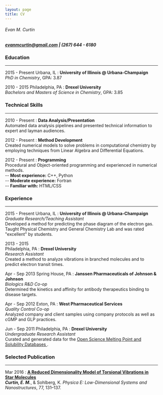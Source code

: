 ```yaml
---
layout: page
title: CV
---
```


###### Evan M. Curtin

##### evanmcurtin@gmail.com | (267) 644 - 6180 #####

### Education
-------------
2015 - Present
Urbana, IL
:     **University of Illinois @ Urbana-Champaign**  
      *PhD in Chemistry*, GPA: 3.87  

2010 - 2015
Philadelphia, PA
:    **Drexel University**  
     *Bachelors and Masters of Science in Chemistry*, GPA: 3.85  

### Technical Skills
--------------------

2010 - Present
:     **Data Analysis/Presentation**  
     Automated data analysis pipelines and presented technical information to
     expert and layman audiences.

2012 - Present
:     **Method Development**  
     Created numerical models to solve problems in computational chemistry by employing techniques from Linear Algebra and Differential Equations.

2012 - Present
:     **Programming**  
     Procedural and Object-oriented programming and experienced in numerical
     methods.  
      -- **Most experience:** C++, Python  
      -- **Moderate experience:** Fortran  
      -- **Familiar with:** HTML/CSS  

### Experience
-----------------------

2015 - Present
Urbana, IL
:     **University of Illinois @ Urbana-Champaign**  
      *Graduate Research/Teaching Assistant*   
      Developed a method for predicting the phase diagram of the electron gas.
      Taught Physical Chemistry and General Chemistry Lab and was
      rated "excellent" by students.

2013 - 2015   
Philadelphia, PA
:     **Drexel University**  
      *Research Assistant*    
      Created a method to analyze vibrations in branched molecules
      and to predict electron transit times.

Apr - Sep 2013
Spring House, PA
:     **Janssen Pharmaceuticals of Johnson & Johnson**  
      *Biologics R&D Co-op*    
      Determined the kinetics and affinity for antibody therapeutics
      binding to disease targets.

Apr - Sep 2012
Exton, PA
:     **West Pharmaceutical Services**    
      *Quality Control Co-op*    
      Analyzed company and client samples using company protocols as well as
      cGMP and GLP practices.

Jun - Sep 2011
Philadelphia, PA
:     **Drexel University**    
      *Undergraduate Research Assistant*    
      Curated and generated data for the
      [Open Science Melting Point and Solubility Databases
      ](http://usefulchem.wikispaces.com/).

### Selected Publication
----------------

Mar 2016
:     [**A Reduced Dimensionality Model of Torsional Vibrations in
         Star Molecules**
      ](http://dx.doi.org/10.1016/j.physe.2015.11.013)  
      ***Curtin, E. M.***, & Sohlberg, K.
      *Physica E: Low-Dimensional Systems and Nanostructures*, 77, 131–137.

<!--
Jan 2015
:     [**Determination of Abraham model solute descriptors for the
         monomeric and dimeric forms of trans-cinnamic acid using
         measured solubilities from the Open Notebook Science
         Challenge**
      ](http://dx.doi.org/10.1186/s13065-015-0080-9)   
      Jean-Claude Bradley, Michael H Abraham, William E Acree Jr,
      Andrew SID Lang, Samantha N Beck, David A Bulger, Elizabeth A Clark,
      Lacey N Condron, Stephanie T Costa, ***Evan M Curtin***,
      Sozit B Kurtu, Mark I Mangir and Matthew J McBride
      *Chemistry Central Journal*, 9(1), 11.

Aug 2011
:     [**ONS Open Melting Point Collection**
      ](http://dx.doi.org/10.1038/npre.2011.6229.1)  
      Bradley, J.-C., Bradley, J.-C., Lang, A., Williams, A., & ***Curtin, E***.
      *Nature Precedings*.



### Awards
----------

Aug 2016
:     **Mark Pytosh Fellowship**  
      University of Illinois @ Urbana Champaign

Mar 2016
:     **NSF-GRFP Honorable Mention**  
      National Science Foundation


May 2015
:     **Chemistry Second Honors**  
      Drexel University College of Arts and Sciences

May 2015
:     **Hypercube Scholar Award**  
      Hypercube, Inc.

May 2015
:     **Baccalaureate Award for Academic Achievement**  
      American Institute of Chemists

May 2011
:     **Open Notebook Science Award**  
      Royal Society of Chemistry
-->
